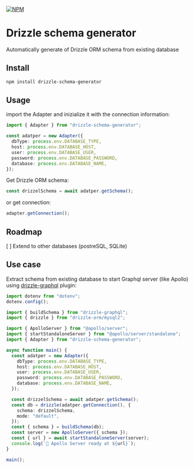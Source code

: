 [![NPM](https://nodei.co/npm/drizzle-schema-generator.png)](https://nodei.co/npm/drizzle-schema-generator/)

# Drizzle schema generator

Automatically generate of Drizzle ORM schema from existing database

## Install

```bash
npm install drizzle-schema-generator
```

## Usage

import the Adapter and inizialize it with the connection information:

```typescript
import { Adapter } from "drizzle-schema-generator";

const adatper = new Adapter({
  dbType: process.env.DATABASE_TYPE,
  host: process.env.DATABASE_HOST,
  user: process.env.DATABASE_USER,
  password: process.env.DATABASE_PASSWORD,
  database: process.env.DATABASE_NAME,
});
```

Get Drizzle ORM schema:

```typescript
const drizzelSchema = await adatper.getSchema();
```

or get connection:

```typescript
adapter.getConnection();
```

## Roadmap

[ ] Extend to other databases (postreSQL, SQLite)

## Use case

Extract schema from existing database to start Graphql server (like Apollo) using [drizzle-graphql](https://github.com/drizzle-team/drizzle-graphql) plugin:

```typescript
import dotenv from "dotenv";
dotenv.config();

import { buildSchema } from "drizzle-graphql";
import { drizzle } from "drizzle-orm/mysql2";

import { ApolloServer } from "@apollo/server";
import { startStandaloneServer } from "@apollo/server/standalone";
import { Adapter } from "drizzle-schema-generator";

async function main() {
  const adatper = new Adapter({
    dbType: process.env.DATABASE_TYPE,
    host: process.env.DATABASE_HOST,
    user: process.env.DATABASE_USER,
    password: process.env.DATABASE_PASSWORD,
    database: process.env.DATABASE_NAME,
  });

  const drizzelSchema = await adatper.getSchema();
  const db = drizzle(adatper.getConnection(), {
    schema: drizzelSchema,
    mode: "default",
  });
  const { schema } = buildSchema(db);
  const server = new ApolloServer({ schema });
  const { url } = await startStandaloneServer(server);
  console.log(`🚀 Apollo Server ready at ${url}`);
}

main();
```
